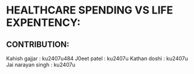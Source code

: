 # HEALTHCARE SPENDING VS LIFE EXPENTENCY:

## CONTRIBUTION:
Kahish gajjar : ku2407u484
J0eet patel : ku2407u
Kathan doshi : ku2407u
Jai narayan singh : ku2407u

